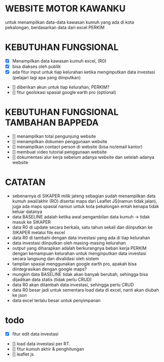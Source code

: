 # WEBSITE MOTOR KAWANKU

untuk menampilkan data-data kawasan kumuh yang ada di kota pekalongan, berdasarkan data dari excel PERKIM

# KEBUTUHAN FUNGSIONAL

- [x] Menampilkan data kawasan kumuh excel, (R0)
- [x] bisa diakses oleh publik
- [x] ada fitur input untuk tiap kelurahan ketika menginputkan data investasi (pelajari lagi apa yang diinputkan)
- [] diberikan akun untuk tiap kelurahan, PERKIM?
- [] fitur geolokasi spasial google earth pro (optional)

# KEBUTUHAN FUNGSIONAL TAMBAHAN BAPPEDA

- [] menampilkan total pengunjung website
- [] menampilkan dokumen penggunaan website
- [] menampilkan contact person di website (bisa no/email kantor)
- [] membuat video tutorial penggunaan website
- [] dokumentasi alur kerja sebelum adanya website dan setelah adanya website

# CATATAN

- sebenarnya di SIKAPER milik jateng sebagian sudah menampilkan data kumuh awal/akhir (RO) disertai maps dari Leaflet JS(namun tidak jalan), juga ada maps spasial namun untuk kota pekalongan entah kenapa tidak keluar datanya
- data BASELINE adalah ketika awal pengambilan data kumuh -> tidak masuk ke SIKAPER
- data R0 di update secara berkala, satu tahun sekali dan diinputkan ke SIKAPER melalui file excel
- data R0 di tambahi dengan data investasi yang ada di tiap kelurahan
- data investasi diinputkan oleh masing-masing kelurahan
- output yang diharapkan adalah berkurangnya beban kerja PERKIM dengan kemampuan kelurahan untuk menginputkan data investasi secara langsung dan divalidasi oleh sistem
- tampilan spasial menggunakan google earth pro, apakah bisa diintegrasikan dengan google maps?
- mungkin data BASELINE tidak akan banyak berubah, sehingga bisa dijadikan data statis (tidak perlu CRUD)
- data R0 akan ditambah data investasi, sehingga perlu CRUD
- data R0 besar jadi untuk sementara load data di excel, nanti akan diubah ke json
- data excel terlalu besar untuk penyimpanan

# todo

- [x] fitur edit data investasi
- [] load data investasi per RT.
- [] fitur kumuh akhir & penghitungan
- [] leaflet js

